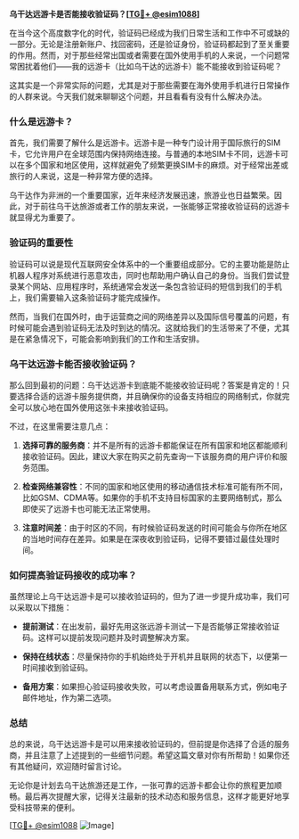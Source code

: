 **乌干达远游卡是否能接收验证码？[[TG💪+ @esim1088](https://t.me/s/esim1088)]**

在当今这个高度数字化的时代，验证码已经成为我们日常生活和工作中不可或缺的一部分。无论是注册新账户、找回密码，还是验证身份，验证码都起到了至关重要的作用。然而，对于那些经常出国或者需要在国外使用手机的人来说，一个问题常常困扰着他们——我的远游卡（比如乌干达的远游卡）能不能接收到验证码呢？

这其实是一个非常实际的问题，尤其是对于那些需要在海外使用手机进行日常操作的人群来说。今天我们就来聊聊这个问题，并且看看有没有什么解决办法。

### 什么是远游卡？

首先，我们需要了解什么是远游卡。远游卡是一种专门设计用于国际旅行的SIM卡，它允许用户在全球范围内保持网络连接。与普通的本地SIM卡不同，远游卡可以在多个国家和地区使用，这样就避免了频繁更换SIM卡的麻烦。对于经常出差或旅行的人来说，这是一种非常方便的选择。

乌干达作为非洲的一个重要国家，近年来经济发展迅速，旅游业也日益繁荣。因此，对于前往乌干达旅游或者工作的朋友来说，一张能够正常接收验证码的远游卡就显得尤为重要了。

### 验证码的重要性

验证码可以说是现代互联网安全体系中的一个重要组成部分。它的主要功能是防止机器人程序对系统进行恶意攻击，同时也帮助用户确认自己的身份。当我们尝试登录某个网站、应用程序时，系统通常会发送一条包含验证码的短信到我们的手机上，我们需要输入这条验证码才能完成操作。

然而，当我们在国外时，由于运营商之间的网络差异以及国际信号覆盖的问题，有时候可能会遇到验证码无法及时到达的情况。这就给我们的生活带来了不便，尤其是在紧急情况下，可能会影响到我们的工作和生活安排。

### 乌干达远游卡能否接收验证码？

那么回到最初的问题：乌干达远游卡到底能不能接收验证码呢？答案是肯定的！只要选择合适的远游卡服务提供商，并且确保你的设备支持相应的网络制式，你就完全可以放心地在国外使用这张卡来接收验证码。

不过，在这里需要注意几点：

1. **选择可靠的服务商**：并不是所有的远游卡都能保证在所有国家和地区都能顺利接收验证码。因此，建议大家在购买之前先查询一下该服务商的用户评价和服务范围。
   
2. **检查网络兼容性**：不同的国家和地区使用的移动通信技术标准可能有所不同，比如GSM、CDMA等。如果你的手机不支持目标国家的主要网络制式，那么即使买了远游卡也可能无法正常使用。

3. **注意时间差**：由于时区的不同，有时候验证码发送的时间可能会与你所在地区的当地时间存在差异。如果是在深夜收到验证码，记得不要错过最佳处理时间。

### 如何提高验证码接收的成功率？

虽然理论上乌干达远游卡是可以接收验证码的，但为了进一步提升成功率，我们可以采取以下措施：

- **提前测试**：在出发前，最好先用这张远游卡测试一下是否能够正常接收验证码。这样可以提前发现问题并及时调整解决方案。
  
- **保持在线状态**：尽量保持你的手机始终处于开机并且联网的状态下，以便第一时间接收到验证码。

- **备用方案**：如果担心验证码接收失败，可以考虑设置备用联系方式，例如电子邮件地址，作为第二选项。

### 总结

总的来说，乌干达远游卡是可以用来接收验证码的，但前提是你选择了合适的服务商，并且注意了上述提到的一些细节问题。希望这篇文章对你有所帮助！如果你还有其他疑问，欢迎随时留言讨论。

无论你是计划去乌干达旅游还是工作，一张可靠的远游卡都会让你的旅程更加顺畅。最后再次提醒大家，记得关注最新的技术动态和服务信息，这样才能更好地享受科技带来的便利。

[[TG💪+ @esim1088](https://t.me/s/esim1088) ![Image](https://i.postimg.cc/4NQfJmqS/Snipaste-2025-05-13-00-14-12.png)]